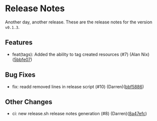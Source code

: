 # Release Notes
Another day, another release. These are the release notes for the version `v0.1.3`.

## Features
* feat(tags): Added the ability to tag created resources (#7) (Alan Nix)([5bbfe07](https://github.com/lacework/terraform-aws-config/commit/5bbfe079227aede2a9b2848dadbcccde6dec4d12))
## Bug Fixes
* fix: readd removed lines in release script (#10) (Darren)([bbf5886](https://github.com/lacework/terraform-aws-config/commit/bbf588601f19b880a5c057bf0b4b02dc6d7bc9ce))
## Other Changes
* ci: new release.sh release notes generation  (#8) (Darren)([8a47efc](https://github.com/lacework/terraform-aws-config/commit/8a47efccd10c9734450e0b9e3bb20d759d5ce8db))

